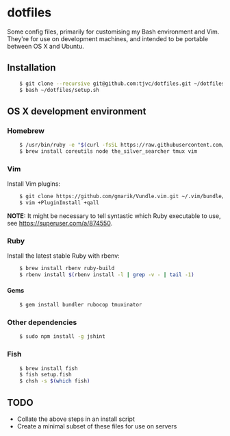 # dotfiles

Some config files, primarily for customising my Bash environment and Vim. They're for use on development machines, and intended to be portable between OS X and Ubuntu.

## Installation

```bash
    $ git clone --recursive git@github.com:tjvc/dotfiles.git ~/dotfiles
    $ bash ~/dotfiles/setup.sh
```

## OS X development environment

### Homebrew

```bash
    $ /usr/bin/ruby -e "$(curl -fsSL https://raw.githubusercontent.com/Homebrew/install/master/install)"
    $ brew install coreutils node the_silver_searcher tmux vim
```

### Vim

Install Vim plugins:

```bash
    $ git clone https://github.com/gmarik/Vundle.vim.git ~/.vim/bundle/Vundle.vim
    $ vim +PluginInstall +qall
```

**NOTE:** It might be necessary to tell syntastic which Ruby executable to use, see https://superuser.com/a/874550.

### Ruby

Install the latest stable Ruby with rbenv:

```bash
    $ brew install rbenv ruby-build
    $ rbenv install $(rbenv install -l | grep -v - | tail -1)
```

#### Gems

```bash
    $ gem install bundler rubocop tmuxinator
```

### Other dependencies

```bash
    $ sudo npm install -g jshint
```

### Fish

```bash
    $ brew install fish
    $ fish setup.fish
    $ chsh -s $(which fish)
```

## TODO

* Collate the above steps in an install script
* Create a minimal subset of these files for use on servers
